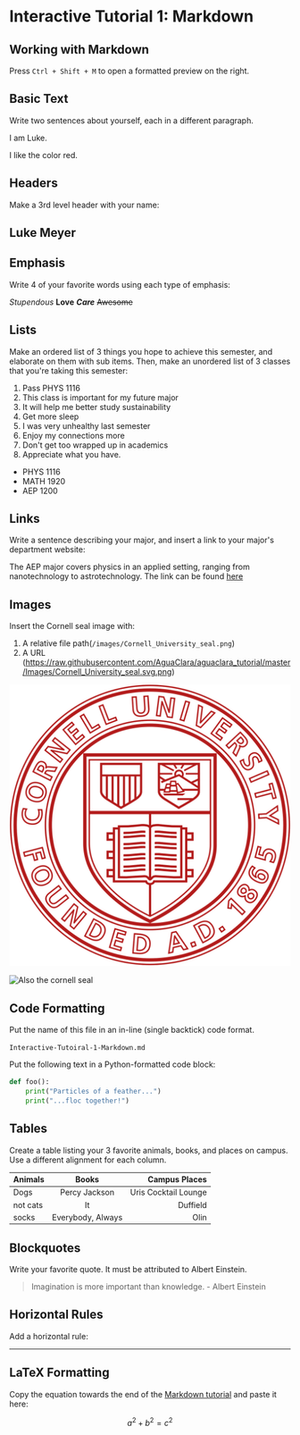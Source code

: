 # Interactive Tutorial 1: Markdown

## Working with Markdown

Press `Ctrl + Shift + M` to open a formatted preview on the right.

## Basic Text

Write two sentences about yourself, each in a different paragraph.

<!--- Write your answer here. --->

I am Luke.

I like the color red.


## Headers

Make a 3rd level header with your name:

<!--- Write your answer here. --->

## Luke Meyer

## Emphasis

Write 4 of your favorite words using each type of emphasis:

<!--- Write your answer here. --->

*Stupendous*
**Love**
***Care***
~~Awesome~~

## Lists

Make an ordered list of 3 things you hope to achieve this semester, and elaborate on them with sub items. Then, make an unordered list of 3 classes that you're taking this semester:

<!--- Write your answer here. --->
1. Pass PHYS 1116
  1. This class is important for my future major
  2. It will help me better study sustainability
2. Get more sleep
  1. I was very unhealthy last semester
3. Enjoy my connections more
  1. Don't get too wrapped up in academics
  2. Appreciate what you have.

- PHYS 1116
- MATH 1920
- AEP 1200


## Links

Write a sentence describing your major, and insert a link to your major's department website:

<!--- Write your answer here. --->
The AEP major covers physics in an applied setting, ranging from nanotechnology to astrotechnology. The link can be found [here](https://www.aep.cornell.edu/aep)

## Images

Insert the Cornell seal image with:
  1. A relative file path(`/images/Cornell_University_seal.png`)
  2. A URL (https://raw.githubusercontent.com/AguaClara/aguaclara_tutorial/master/Images/Cornell_University_seal.svg.png)

<!--- Write your answer here. --->

![Cornell Seal](https://raw.githubusercontent.com/AguaClara/aguaclara_tutorial/master/Images/Cornell_University_seal.svg.png)

![Also the cornell seal](`/images/Cornell_University_seal.png`)

## Code Formatting

Put the name of this file in an in-line (single backtick) code format.

<!-- Write your answer here. -->

`Interactive-Tutoiral-1-Markdown.md`

Put the following text in a Python-formatted code block:

```Python
def foo():
    print("Particles of a feather...")
    print("...floc together!")
```

<!-- Write your answer here. -->

## Tables

Create a table listing your 3 favorite animals, books, and places on campus. Use a different alignment for each column.

<!--- Write your answer here. --->

| Animals | Books | Campus Places |
| --- | :---: | ---: |
| Dogs | Percy Jackson | Uris Cocktail Lounge |
| not cats | It | Duffield |
| socks | Everybody, Always | Olin |

## Blockquotes

Write your favorite quote. It must be attributed to Albert Einstein.

<!-- Write your answer here. -->
> Imagination is more important than knowledge. - Albert Einstein

## Horizontal Rules

Add a horizontal rule:

<!-- Write your answer here. -->
---

## LaTeX Formatting

Copy the equation towards the end of the [Markdown tutorial](https://github.com/AguaClara/aguaclara_tutorial/wiki/Markdown#latex-formatting) and paste it here:

<!-- Write your answer here. -->
$$ a^2 + b^2 = c^2 $$
